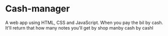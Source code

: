 # Cash-manager
 A web app using HTML, CSS and JavaScript. When you pay the bil by cash. It'll return that how many notes you'll get by shop manby cash  by cashl
